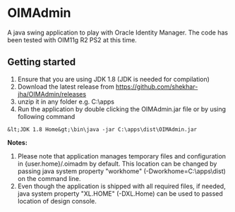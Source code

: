 OIMAdmin
========

A java swing application to play with Oracle Identity Manager. The code has been tested with OIM11g R2 PS2 at this time.

Getting started
---------------

1. Ensure that you are using JDK 1.8 (JDK is needed for compilation)
2. Download the latest release from https://github.com/shekhar-jha/OIMAdmin/releases
3. unzip it in any folder e.g. C:\apps
4. Run the application by double clicking the OIMAdmin.jar file or by using following command<br/>
```
&lt;JDK 1.8 Home&gt;\bin\java -jar C:\apps\dist\OIMAdmin.jar
```

**Notes:**

1. Please note that application manages temporary files and configuration in {user.home}/.oimadm by default.
This location can be changed by passing java system property "workhome" (-Dworkhome=C:\apps\dist) on the command line.
2. Even though the application is shipped with all required files, if needed, java system property
"XL.HOME" (-DXL.Home) can be used to passed location of design console.

